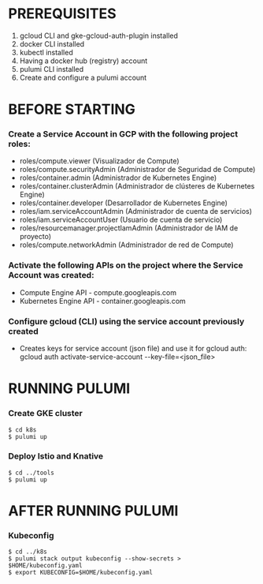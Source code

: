 # PREREQUISITES
1. gcloud CLI and gke-gcloud-auth-plugin installed
2. docker CLI installed
3. kubectl installed
4. Having a docker hub (registry) account
5. pulumi CLI installed
6. Create and configure a pulumi account

# BEFORE STARTING
### Create a Service Account in GCP with the following project roles:
- roles/compute.viewer (Visualizador de Compute)
- roles/compute.securityAdmin (Administrador de Seguridad de Compute)
- roles/container.admin (Administrador de Kubernetes Engine)
- roles/container.clusterAdmin (Administrador de clústeres de Kubernetes Engine)
- roles/container.developer (Desarrollador de Kubernetes Engine)
- roles/iam.serviceAccountAdmin (Administrador de cuenta de servicios)
- roles/iam.serviceAccountUser (Usuario de cuenta de servicio)
- roles/resourcemanager.projectIamAdmin (Administrador de IAM de proyecto)
- roles/compute.networkAdmin (Administrador de red de Compute)

### Activate the following APIs on the project where the Service Account was created:
- Compute Engine API - compute.googleapis.com
- Kubernetes Engine API - container.googleapis.com

### Configure gcloud (CLI) using the service account previously created
- Creates keys for service account (json file) and use it for gcloud auth:
    gcloud auth activate-service-account <account> --key-file=<json_file>

# RUNNING PULUMI
### Create GKE cluster
    $ cd k8s
    $ pulumi up

### Deploy Istio and Knative
    $ cd ../tools
    $ pulumi up

# AFTER RUNNING PULUMI
### Kubeconfig
    $ cd ../k8s
    $ pulumi stack output kubeconfig --show-secrets > $HOME/kubeconfig.yaml
    $ export KUBECONFIG=$HOME/kubeconfig.yaml